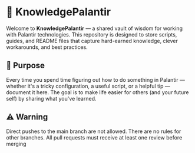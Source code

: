 # 🧠 KnowledgePalantir

Welcome to **KnowledgePalantir** — a shared vault of wisdom for working with Palantir technologies. This repository is designed to store scripts, guides, and README files that capture hard-earned knowledge, clever workarounds, and best practices.

## 📌 Purpose

Every time you spend time figuring out how to do something in Palantir — whether it's a tricky configuration, a useful script, or a helpful tip — document it here. The goal is to make life easier for others (and your future self) by sharing what you've learned.


## ⚠️ Warning

Direct pushes to the main branch are not allowed. There are no rules for other branches. All pull requests must receive at least one review before merging
